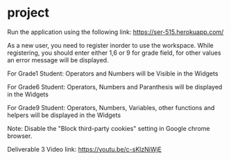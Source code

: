 # project

Run the application using the following link:
https://ser-515.herokuapp.com/

As a new user, you need to register inorder to use the workspace. 
While registering, you should enter either 1,6 or 9 for grade field, for other values an error message will be displayed.

For Grade1 Student:
Operators and Numbers will be Visible in the Widgets

For Grade6 Student:
Operators, Numbers and Paranthesis will be displayed in the Widgets

For Grade9 Student:
Operators, Numbers, Variables, other functions and helpers will be displayed in the Widgets

Note:
Disable the "Block third-party cookies" setting in Google chrome browser.

Deliverable 3 Video link: https://youtu.be/c-sKlzNiWjE
